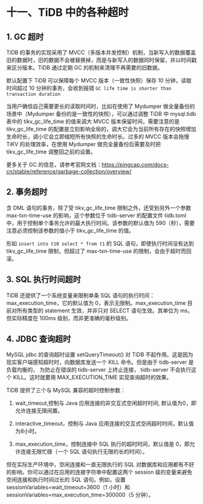 # 十一、TiDB 中的各种超时

## 1. GC 超时

TiDB 的事务的实现采用了 MVCC（多版本并发控制）机制，当新写入的数据覆盖旧的数据时，旧的数据不会被替换掉，而是与新写入的数据同时保留，并以时间戳来区分版本。TiDB 通过定期 GC 的机制来清理不再需要的旧数据。

默认配置下 TiDB 可以保障每个 MVCC 版本（一致性快照）保存 10 分钟，读取时间超过 10 分钟的事务，会收到报错 `GC life time is shorter than transaction duration`

当用户确信自己需要更长的读取时间时，比如在使用了 Mydumper 做全量备份的场景中（Mydumper 备份的是一致性的快照），可以通过调整 TiDB 中
mysql.tidb 表中的 tikv_gc_life_time 的值来调大 MVCC 版本保留时间，需要注意的是 tikv_gc_life_time 的配置是立刻影响全局的，调大它会为当前所有存在的快照增加生命时长，调小它会立即缩短所有快照的生命时长。过多的 MVCC 版本会拖慢 TiKV 的处理效率，在使用 Mydumper 做完全量备份后需要及时把 tikv_gc_life_time 调整回之前的设置。

更多关于 GC 的信息，请参考官网文档：<https://pingcap.com/docs-cn/stable/reference/garbage-collection/overview/>

## 2. 事务超时

含 DML 语句的事务，除了受 tikv_gc_life_time 限制之外，还受到另外一个参数 max-txn-time-use 的影响，这个参数位于 tidb-server 的配置文件 tidb.toml 中，用于控制单个事务允许的最大执行时间。该参数的默认值为 590（秒），需要注意必须控制该参数的值小于 tikv_gc_life_time 的值。

形如 `insert into t10 select * from t1` 的 SQL 语句，即使执行时间没有达到 tikv_gc_life_time 限制，但超过了 max-txn-time-use 的限制，会由于超时而回滚。

## 3. SQL 执行时间超时

TiDB 还提供了一个系统变量来限制单条 SQL 语句的执行时间：max_execution_time，它的默认值为 0，表示无限制。max_execution_time 目前对所有类型的 statement 生效，并非只对 SELECT 语句生效。其单位为 ms，但实际精度在 100ms 级别，而非更准确的毫秒级别。

## 4. JDBC 查询超时

MySQL jdbc 的查询超时设置 setQueryTimeout() 对 TiDB 不起作用。这是因为现实客户端感知超时时，向数据库发送一个 KILL 命令。但是由于 tidb-server 是负载均衡的， 为防止在错误的 tidb-server 上终止连接， tidb-server 不会执行这个 KILL。这时就要用 MAX_EXECUTION_TIME 实现查询超时的效果。

TiDB 提供了三个与 MySQL 兼容的超时控制参数：

1. wait_timeout,控制与 Java 应用连接的非交互式空闲超时时间, 默认值为0，即允许连接无限闲置。

2. interactive_timeout，控制与 Java 应用连接的交互式空闲超时时间，默认值为8小时。

3. max_execution_time，控制连接中 SQL 执行的超时时间，默认值是 0，即允许连接无限忙碌（一个 SQL 语句执行无限的长的时间）。

但在实际生产环境中，空闲连接和一直无限执行的 SQL 对数据库和应用都有不好的影响。你可以通过在应用的连接字符串中配置这两个 session 级的变量来避免空闲连接和执行时间过长的 SQL 语句。例如，设置 sessionVariables=wait_timeout=3600（1 小时）和 sessionVariables=max_execution_time=300000（5 分钟）。

